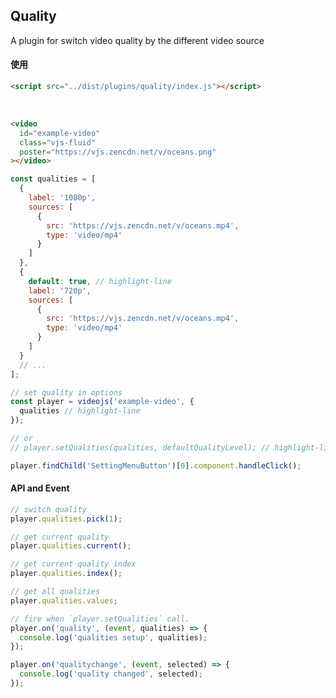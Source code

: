 ## Quality <!-- {docsify-ignore-all} -->

A plugin for switch video quality by the different video source

#### 使用

```html inject keep
<script src="../dist/plugins/quality/index.js"></script>
```

<br />

```html inject
<video
  id="example-video"
  class="vjs-fluid"
  poster="https://vjs.zencdn.net/v/oceans.png"
></video>
```

```js run
const qualities = [
  {
    label: '1080p',
    sources: [
      {
        src: 'https://vjs.zencdn.net/v/oceans.mp4',
        type: 'video/mp4'
      }
    ]
  },
  {
    default: true, // highlight-line
    label: '720p',
    sources: [
      {
        src: 'https://vjs.zencdn.net/v/oceans.mp4',
        type: 'video/mp4'
      }
    ]
  }
  // ...
];

// set quality in options
const player = videojs('example-video', {
  qualities // highlight-line
});

// or
// player.setQualities(qualities, defaultQualityLevel); // highlight-line

player.findChild('SettingMenuButton')[0].component.handleClick();
```

#### API and Event

```js
// switch quality
player.qualities.pick(1);

// get current quality
player.qualities.current();

// get current quality index
player.qualities.index();

// get all qualities
player.qualities.values;

// fire when `player.setQualities` call.
player.on('quality', (event, qualities) => {
  console.log('qualities setup', qualities);
});

player.on('qualitychange', (event, selected) => {
  console.log('quality changed', selected);
});
```
